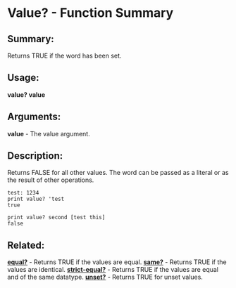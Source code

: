 # Value? - Function Summary

## Summary:

Returns TRUE if the word has been set.

## Usage:

**value? value**

## Arguments:

**value** - The value argument.

## Description:

Returns FALSE for all other values. The word can be passed as a literal or as the result of other operations.

```
test: 1234
print value? 'test
true
```

```
print value? second [test this]
false
```

## Related:

[**equal?**](http://www.rebol.com/docs/words/wequalq.html) - Returns TRUE if the values are equal.
[**same?**](http://www.rebol.com/docs/words/wsameq.html) - Returns TRUE if the values are identical.
[**strict-equal?**](http://www.rebol.com/docs/words/wstrict-equalq.html) - Returns TRUE if the values are equal and of the same datatype.
[**unset?**](http://www.rebol.com/docs/words/wunsetq.html) - Returns TRUE for unset values.